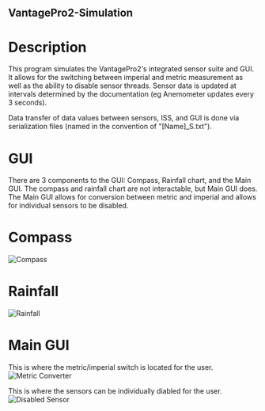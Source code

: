 ## VantagePro2-Simulation

# Description

This program simulates the VantagePro2's integrated sensor suite and GUI. It allows for the switching between imperial and metric
measurement as well as the ability to disable sensor threads. Sensor data is updated at intervals determined by the documentation
(eg Anemometer updates every 3 seconds).

Data transfer of data values between sensors, ISS, and GUI is done via serialization files (named in the convention of "[Name]_S.txt").

# GUI

There are 3 components to the GUI: Compass, Rainfall chart, and the Main GUI. The compass and rainfall chart are not interactable, 
but Main GUI does. The Main GUI allows for conversion between metric and imperial and allows for individual sensors to be disabled. 

# Compass
![Compass](https://user-images.githubusercontent.com/46460325/104662978-d1c3ba00-5680-11eb-88c6-23a886eade84.PNG)

# Rainfall
![Rainfall](https://user-images.githubusercontent.com/46460325/104663082-194a4600-5681-11eb-95cf-049dcfc2cd43.PNG)

# Main GUI
This is where the metric/imperial switch is located for the user. 
![Metric Converter](https://user-images.githubusercontent.com/46460325/104663137-2f580680-5681-11eb-9a1d-939d67bf02a8.PNG)

This is where the sensors can be individually diabled for the user. 
![Disabled Sensor](https://user-images.githubusercontent.com/46460325/104663139-2ff09d00-5681-11eb-91ce-832c690c443a.PNG)
